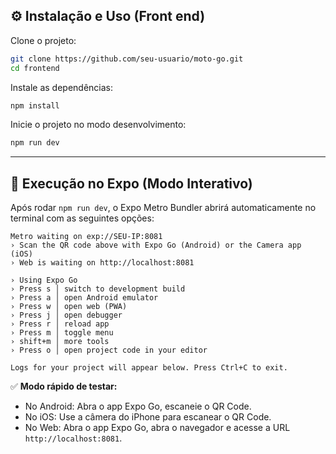 ## ⚙️ Instalação e Uso (Front end)

Clone o projeto:

```bash
git clone https://github.com/seu-usuario/moto-go.git
cd frontend
```

Instale as dependências:

```bash
npm install
```

Inicie o projeto no modo desenvolvimento:

```bash
npm run dev
```

---

## 📲 Execução no Expo (Modo Interativo)

Após rodar `npm run dev`, o Expo Metro Bundler abrirá automaticamente no terminal com as seguintes opções:

```
Metro waiting on exp://SEU-IP:8081
› Scan the QR code above with Expo Go (Android) or the Camera app (iOS)
› Web is waiting on http://localhost:8081

› Using Expo Go
› Press s │ switch to development build
› Press a │ open Android emulator
› Press w │ open web (PWA)
› Press j │ open debugger
› Press r │ reload app
› Press m │ toggle menu
› shift+m │ more tools
› Press o │ open project code in your editor

Logs for your project will appear below. Press Ctrl+C to exit.
```

✅ **Modo rápido de testar:**

- No Android: Abra o app Expo Go, escaneie o QR Code.
- No iOS: Use a câmera do iPhone para escanear o QR Code.
- No Web: Abra o app Expo Go, abra o navegador e acesse a URL `http://localhost:8081`.

